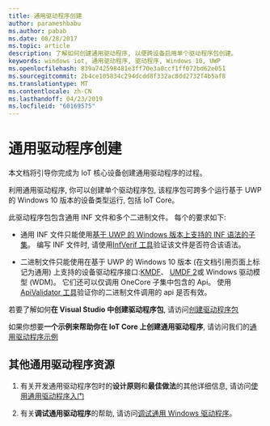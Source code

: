 ```yaml
---
title: 通用驱动程序创建
author: parameshbabu
ms.author: pabab
ms.date: 08/28/2017
ms.topic: article
description: 了解如何创建通用驱动程序, 以便跨设备启用单个驱动程序包创建。
keywords: windows iot, 通用驱动程序, 驱动程序, Windows 10, UWP
ms.openlocfilehash: 839a742598481e3ff70e3a0ccf1ff072bd62e051
ms.sourcegitcommit: 2b4ce105834c294dcdd8f332ac8dd2732f4b5af8
ms.translationtype: MT
ms.contentlocale: zh-CN
ms.lasthandoff: 04/23/2019
ms.locfileid: "60169575"
---
```

# <a name="universal-driver-creation"></a>通用驱动程序创建

本文档将引导你完成为 IoT 核心设备创建通用驱动程序的过程。

利用通用驱动程序, 你可以创建单个驱动程序包, 该程序包可跨多个运行基于 UWP 的 Windows 10 版本的设备类型运行, 包括 IoT Core。

此驱动程序包包含通用 INF 文件和多个二进制文件。 每个的要求如下:
- 通用 INF 文件只能使用[基于 UWP 的 Windows 版本上支持的 INF 语法的子集](https://docs.microsoft.com/windows-hardware/drivers/install/using-a-universal-inf-file#which-inf-sections-are-invalid-in-a-universal-inf-file)。 编写 INF 文件时, 请使用[InfVerif 工具](https://docs.microsoft.com/windows-hardware/drivers/devtest/infverif)验证该文件是否符合该语法。

- 二进制文件只能使用在基于 UWP 的 Windows 10 版本 (在文档引用页面上标记为通用) 上支持的设备驱动程序接口:[KMDF](https://docs.microsoft.com/windows-hardware/drivers/wdf/index)、 [UMDF 2](https://docs.microsoft.com/windows-hardware/drivers/wdf/getting-started-with-umdf-version-2)或 Windows 驱动模型 (WDM)。 它们还可以仅调用 OneCore 子集中包含的 Api。 使用[ApiValidator 工具](https://docs.microsoft.com/windows-hardware/drivers/develop/validating-universal-drivers)验证你的二进制文件调用的 api 是否有效。

若要了解如何**在 Visual Studio 中创建驱动程序包**, 请访问[创建驱动程序包](https://docs.microsoft.com/windows-hardware/drivers/develop/creating-a-driver-package)

如果你想要**一个示例来帮助你在 IoT Core 上创建通用驱动程序**, 请访问我们的[通用驱动程序示例](https://developer.microsoft.com/en-us/windows/iot/samples/driverlab)

## <a name="additional-universal-driver-resources"></a>其他通用驱动程序资源

1. 有关开发通用驱动程序包时的**设计原则**和**最佳做法**的其他详细信息, 请访问[使用通用驱动程序入门](https://docs.microsoft.com/windows-hardware/drivers/develop/getting-started-with-universal-drivers)

2. 有关**调试通用驱动程序**的帮助, 请访问[调试通用 Windows 驱动程序](https://docs.microsoft.com/windows-hardware/drivers/develop/debugging-a-universal-driver)。

